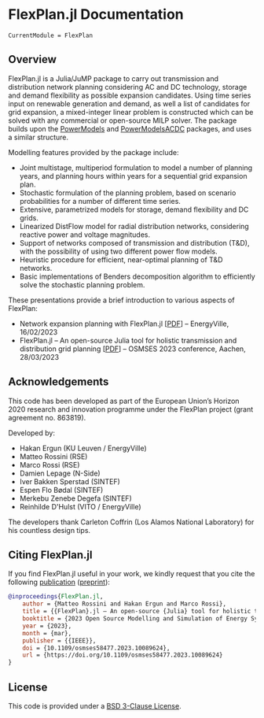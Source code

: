 # FlexPlan.jl Documentation

```@meta
CurrentModule = FlexPlan
```

## Overview

FlexPlan.jl is a Julia/JuMP package to carry out transmission and distribution network planning considering AC and DC technology, storage and demand flexibility as possible expansion candidates.
Using time series input on renewable generation and demand, as well a list of candidates for grid expansion, a mixed-integer linear problem is constructed which can be solved with any commercial or open-source MILP solver.
The package builds upon the [PowerModels](https://github.com/lanl-ansi/PowerModels.jl) and [PowerModelsACDC](https://github.com/Electa-Git/PowerModelsACDC.jl) packages, and uses a similar structure.

Modelling features provided by the package include:

- Joint multistage, multiperiod formulation to model a number of planning years, and planning hours within years for a sequential grid expansion plan.
- Stochastic formulation of the planning problem, based on scenario probabilities for a number of different time series.
- Extensive, parametrized models for storage, demand flexibility and DC grids.
- Linearized DistFlow model for radial distribution networks, considering reactive power and voltage magnitudes.
- Support of networks composed of transmission and distribution (T&D), with the possibility of using two different power flow models.
- Heuristic procedure for efficient, near-optimal planning of T&D networks.
- Basic implementations of Benders decomposition algorithm to efficiently solve the stochastic planning problem.

These presentations provide a brief introduction to various aspects of FlexPlan:

- Network expansion planning with FlexPlan.jl [[PDF](./assets/20230216_flexplan_seminar_energyville.pdf)] – EnergyVille, 16/02/2023
- FlexPlan.jl – An open-source Julia tool for holistic transmission and distribution grid planning [[PDF](./assets/20230328_osmses2023_conference.pdf)] – OSMSES 2023 conference, Aachen, 28/03/2023

## Acknowledgements

This code has been developed as part of the European Union’s Horizon 2020 research and innovation programme under the FlexPlan project (grant agreement no. 863819).

Developed by:

- Hakan Ergun (KU Leuven / EnergyVille)
- Matteo Rossini (RSE)
- Marco Rossi (RSE)
- Damien Lepage (N-Side)
- Iver Bakken Sperstad (SINTEF)
- Espen Flo Bødal (SINTEF)
- Merkebu Zenebe Degefa (SINTEF)
- Reinhilde D'Hulst (VITO / EnergyVille)

The developers thank Carleton Coffrin (Los Alamos National Laboratory) for his countless design tips.

## Citing FlexPlan.jl

If you find FlexPlan.jl useful in your work, we kindly request that you cite the following [publication](https://doi.org/10.1109/osmses58477.2023.10089624) ([preprint](https://doi.org/10.5281/zenodo.7705908)):

```bibtex
@inproceedings{FlexPlan.jl,
    author = {Matteo Rossini and Hakan Ergun and Marco Rossi},
    title = {{FlexPlan}.jl – An open-source {Julia} tool for holistic transmission and distribution grid planning},
    booktitle = {2023 Open Source Modelling and Simulation of Energy Systems ({OSMSES})},
    year = {2023},
    month = {mar},
    publisher = {{IEEE}},
    doi = {10.1109/osmses58477.2023.10089624},
    url = {https://doi.org/10.1109/osmses58477.2023.10089624}
}
```

## License

This code is provided under a [BSD 3-Clause License](https://github.com/Electa-Git/FlexPlan.jl/blob/master/LICENSE.md).
